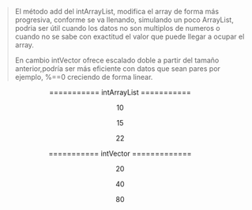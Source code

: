 > El método add del intArrayList, modifica el array de forma más progresiva,
> conforme se va llenando, simulando un poco ArrayList, podria ser útil cuando los datos no son multiplos de numeros o cuando no se sabe con exactitud el valor que puede llegar a ocupar el array.
> 
> En cambio intVector ofrece escalado doble a partir del tamaño anterior,podría ser más eficiente con datos que sean pares por ejemplo, %==0 creciendo de forma linear.
<p align="center">=========== intArrayList ===========</p>
<p align="center">10</p>
<p align="center">15</p>
<p align="center">22</p>

<p align="center">=========== intVector =============</p>
<p align="center">20</p>
<p align="center">40</p>
<p align="center">80</p>

